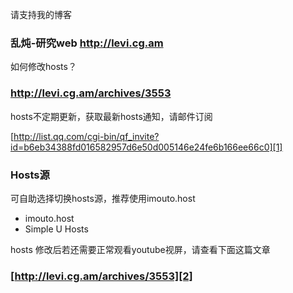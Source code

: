 请支持我的博客
### 乱炖-研究web   http://levi.cg.am ###

如何修改hosts？
### http://levi.cg.am/archives/3553 ###

hosts不定期更新，获取最新hosts通知，请邮件订阅

[http://list.qq.com/cgi-bin/qf_invite?id=b6eb34388fd016582957d6e50d005146e24fe6b166ee66c0][1]

### Hosts源 ###
可自助选择切换hosts源，推荐使用imouto.host
- imouto.host
- Simple U Hosts

hosts 修改后若还需要正常观看youtube视屏，请查看下面这篇文章
### [http://levi.cg.am/archives/3553][2] ###

  [1]: http://list.qq.com/cgi-bin/qf_invite?id=b6eb34388fd016582957d6e50d005146e24fe6b166ee66c0
  [2]: http://levi.cg.am/archives/3553

